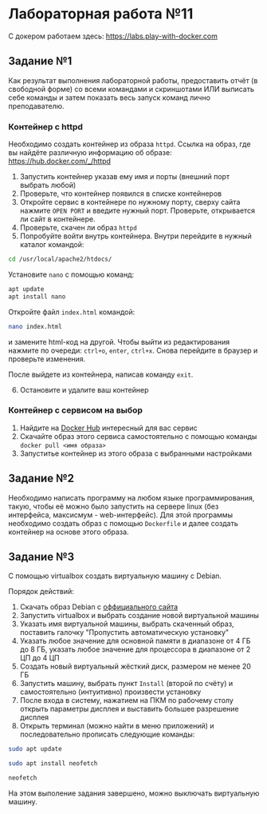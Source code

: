 # Лабораторная работа №11

С докером работаем здесь: https://labs.play-with-docker.com

## Задание №1

Как результат выполнения лабораторной работы, предоставить отчёт (в свободной форме) со всеми командами и скриншотами ИЛИ выписать себе команды и затем показать весь запуск команд лично преподавателю.


### Контейнер с httpd

Необходимо создать контейнер из образа `httpd`. Ссылка на образ, где вы найдёте различную информацию об образе: https://hub.docker.com/_/httpd

1) Запустить контейнер указав ему имя и порты (внешний порт выбрать любой)
2) Проверьте, что контейнер появился в списке контейнеров
3) Откройте сервис в контейнере по нужному порту, сверху сайта нажмите `OPEN PORT` и введите нужный порт. Проверьте, открывается ли сайт в контейнере.
4) Проверьте, скачен ли образ `httpd`
5) Попробуйте войти внутрь контейнера. Внутри перейдите в нужный каталог командой:
   
```bash
cd /usr/local/apache2/htdocs/
```
Установите `nano` с помощью команд:

```bash
apt update
apt install nano
```

Откройте файл `index.html` командой:

```bash
nano index.html
```

и замените html-код на другой. Чтобы выйти из редактирования нажмите по очереди: `ctrl+o`, `enter`, `ctrl+x`. Снова перейдите в браузер и проверьте изменения.

После выйдете из контейнера, написав команду `exit`.

6) Остановите и удалите ваш контейнер

### Контейнер с сервисом на выбор

1) Найдите на [Docker Hub](https://hub.docker.com/) интересный для вас сервис
2) Скачайте образ этого сервиса самостоятельно с помощью команды `docker pull <имя образа>`
3) Запуститье контейнер из этого образа с выбранными настройками

## Задание №2

Необходимо написать программу на любом языке программирования, такую, чтобы её можно было запустить на сервере linux (без интерфейса, максисмум - web-интерфейс). Для этой программы необходимо создать образ с помощью `Dockerfile` и далее создать контейнер на основе этого образа.

## Задание №3

С помощью virtualbox создать виртуальную машину с Debian.

Порядок действий:
1. Скачать образ Debian с [оффициального сайта](https://www.debian.org/download)
2. Запустить virtualbox и выбрать создание новой виртуальной машины
3. Указать имя виртуальной машины, выбрать скаченный образ, поставить галочку "Пропустить автоматическую установку"
4. Указать любое значение для основной памяти в диапазоне от 4 ГБ до 8 ГБ, указать любое значение для процессора в диапазоне от 2 ЦП до 4 ЦП
5. Создать новый виртуальный жёсткий диск, размером не менее 20 ГБ
6. Запустить машину, выбрать пункт `Install` (второй по счёту) и самостоятельно (интуитивно) произвести установку
7. После входа в систему, нажатием на ПКМ по рабочему столу открыть параметры дисплея и выставить большее разрешение дисплея
8. Открыть терминал (можно найти в меню приложений) и последовательно прописать следующие команды:

```bash
sudo apt update

sudo apt install neofetch

neofetch
```

На этом выполение задания завершено, можно выключать виртуальную машину.
